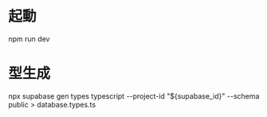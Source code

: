 # 起動
npm run dev

# 型生成
npx supabase gen types typescript --project-id "${supabase_id}" --schema public > database.types.ts
